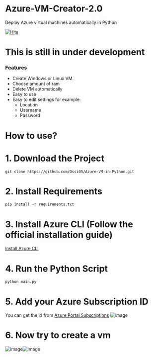 # Azure-VM-Creator-2.0
Deploy Azure virtual machines automatically in Python

[![Hits](https://hits.seeyoufarm.com/api/count/incr/badge.svg?url=https%3A%2F%2Fgithub.com%2FOssi05%2FAzure-VM-Creator-2.0&count_bg=%2379C83D&title_bg=%23555555&icon=&icon_color=%23E7E7E7&title=Visitors&edge_flat=false)](https://hits.seeyoufarm.com)
# This is still in under development

### Features

- Create Windows or Linux VM.
- Choose amount of ram
- Delete VM automatically
- Easy to use
- Easy to edit settings for example:
  - Location
  - Username
  - Password

##

# How to use?

# 1. Download the Project
```
git clone https://github.com/Ossi05/Azure-VM-in-Python.git
```

# 2. Install Requirements
```
pip install -r requirements.txt
```

# 3. Install Azure CLI (Follow the official installation guide)
[Install Azure CLI](https://learn.microsoft.com/en-us/cli/azure/install-azure-cli)

# 4. Run the Python Script
```
python main.py

```

# 5. Add your Azure Subscription ID
You can get the id from [Azure Portal Subscriptions](https://portal.azure.com/#view/Microsoft_Azure_Billing/SubscriptionsBladeV1)
![image](https://github.com/Ossi05/Azure-VM-Creator-2.0/assets/77546709/fd94a9b0-e67b-4296-92f7-e66ad437b13b)



# 6. Now try to create a vm

![image](https://github.com/Ossi05/Azure-VM-Creator-2.0/assets/77546709/073948e1-bd07-44d0-84f2-fa6c421976ed)![image](https://github.com/Ossi05/Azure-VM-Creator-2.0/assets/77546709/815aaea8-8adf-4346-a8d1-a30fe6c525b6)
